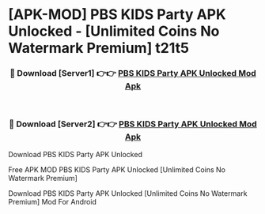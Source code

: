 # [APK-MOD] PBS KIDS Party APK Unlocked - [Unlimited Coins No Watermark Premium] t21t5



<div align="center">
<h3>🔴 Download [Server1] 👉👉 <a href="https://momento.my/?title=PBS_KIDS_Party_APK_Unlocked">PBS KIDS Party APK Unlocked Mod Apk</a></h3><br>

<h3>🔴 Download [Server2] 👉👉 <a href="https://momento.my/?title=PBS_KIDS_Party_APK_Unlocked">PBS KIDS Party APK Unlocked Mod Apk</a></h3>
</div>



Download PBS KIDS Party APK Unlocked 

Free APK MOD PBS KIDS Party APK Unlocked [Unlimited Coins No Watermark Premium]

Download PBS KIDS Party APK Unlocked [Unlimited Coins No Watermark Premium] Mod For Android
